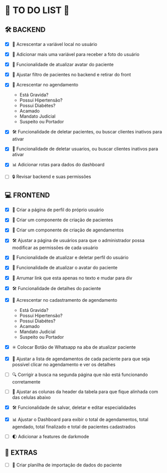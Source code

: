 # 📝 **TO DO LIST** 🚀

## 🛠️ **BACKEND**
- [x] 🚀 Acrescentar a variável local no usuário
- [x] 📸 Adicionar mais uma variável para receber a foto do usuário
- [x] 👤 Funcionalidade de atualizar avatar do paciente
- [x] 📝 Ajustar filtro de pacientes no backend e retirar do front
- [x] 📝 Acrescentar no agendamento
  * Está Gravida?
  * Possui Hipertensão?
  * Possui Diabétes?
  * Acamado
  * Mandato Judicial
  * Suspeito ou Portador
- [x] 🛠️ Funcionalidade de deletar pacientes, ou buscar clientes inativos para ativar
- [x] 👤 Funcionalidade de deletar usuarios, ou buscar clientes inativos para ativar
- [x] 📊 Adicionar rotas para dados do dashboard
- [ ] 🔒 Revisar backend e suas permissões



## 💻 **FRONTEND**
- [x] 👤 Criar a página de perfil do próprio usuário
- [x] 🏥 Criar um componente de criação de pacientes
- [x] 📅 Criar um componente de criação de agendamentos
- [x] 🛠️ Ajustar a página de usuários para que o administrador possa modificar as permissões de cada usuário
- [x] 👤 Funcionalidade de atualizar e deletar perfil do usuário
- [x] 👤 Funcionalidade de atualizar o avatar do paciente
- [x] 📝 Arrumar link que esta apenas no texto e mudar para div
- [x] 🛠️ Funcionalidade de detalhes do paciente
- [x] 📝 Acrescentar no cadastramento de agendamento
  * Está Gravida?
  * Possui Hipertensão?
  * Possui Diabétes?
  * Acamado
  * Mandato Judicial
  * Suspeito ou Portador
- [x] ✳️ Colocar Botão de Whatsapp na aba de atualizar paciente
- [x] 📝 Ajustar a lista de agendamentos de cada paciente para que seja possível clicar no agendamento e ver os detalhes
- [ ] 🔍 Corrigir a busca na segunda página que não está funcionando corretamente
- [ ] 📅 Ajustar as colunas da header da tabela para que fique alinhada com das celulas abaixo
- [x] 🛠️ Funcionalidade de salvar, deletar e editar especialidades
- [x] 📊 Ajustar o Dashboard para exibir o total de agendamentos, total agendado, total finalizado e total de pacientes cadastrados
- [ ] 🌓 Adicionar a features de darkmode



## 📝 **EXTRAS**

- [ ] 📝 Criar planilha de importação de dados do paciente